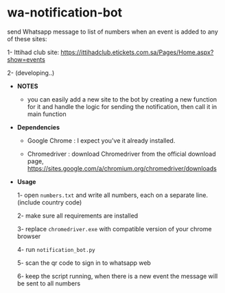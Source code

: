 # wa-notification-bot
send Whatsapp message to list of numbers when an event is added to any of these sites:
  
  1- Ittihad club site: https://ittihadclub.etickets.com.sa/Pages/Home.aspx?show=events

  2- (developing..)


- **NOTES**

  - you can easily add a new site to the bot by creating a new function for it and handle the logic for sending the notification, then call it in main function


- **Dependencies**

  - Google Chrome : I expect you've it already installed.

  - Chromedriver : download Chromedriver from the official download page, https://sites.google.com/a/chromium.org/chromedriver/downloads


- **Usage**

  1- open ```numbers.txt``` and write all numbers, each on a separate line. (include country code)
  
  2- make sure all requirements are installed 
  
  3- replace ```chromedriver.exe``` with compatible version of your chrome browser
  
  4- run ```notification_bot.py```
  
  5- scan the qr code to sign in to whatsapp web
  
  6- keep the script running, when there is a new event the message will be sent to all numbers
  
